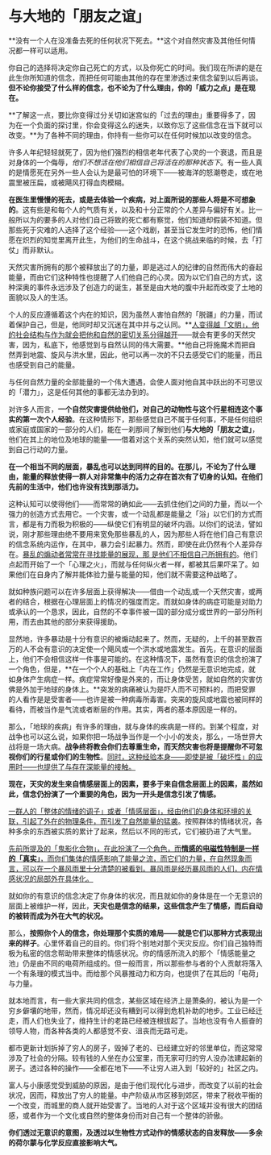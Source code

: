 # 与大地的「朋友之谊」

**没有一个人在没准备去死的任何状况下死去。**这个对自然灾害及其他任何情况都一样可以适用。

你自己的选择将决定你自己死亡的方式，以及你死亡的时间。我们现在所讲的是在此生你所知道的信念，而把任何可能由其他的存在里渗透过来信念留到以后再谈。**但不论你接受了什么样的信念，也不论为了什么理由，你的「威力之点」是在现在。**

**了解这一点，要比你变得过分关切如迷宫似的「过去的理由」重要得多了，因为在一个负面的探讨里，你会变得这么的迷失，以致你忘了这些信念在当下就可以改变。**为了各种不同的理由，你持有一些你可以在任何时候加以改变的信念。

许多人年纪轻轻就死了，因为他们强烈的相信老年代表了心灵的一个衰退，而且是对身体的一个侮辱，*他们不想活在他们相信自己将活在的那种状态下*。有一些人真的是情愿死在另外一些人会认为是最可怕的环境下——被海洋的怒潮卷走，或在地震里被压扁，或被飓风打得血肉模糊。

**在医生里慢慢的死去，或是去体验一个疾病，对上面所说的那些人将是不可想象的**。这有些是和每个人的气质有关，以及和十分正常的个人差异与偏好有关。比一般所以为的要多的人对他们自己将致的死亡都有察觉，他们知道却假装不知道。但那些死于灾难的人选择了这个经验——这个戏剧，甚至当它发生时的恐怖，他们情愿在炽烈的知觉里离开此生，为他们的生命战斗，在这个挑战来临的时候，去「打仗」而非默认。

天然灾害所拥有的那个被释放出了的力量，即是逃过人的纪律的自然而伟大的奋起能量，而由它们这种特性也提醒了人们他自己的心灵。因为以它们自己的方式，这种深奥的事件永远涉及了创造力的诞生，甚至是由大地的腹中升起而改变了土地的面貌以及人的生活。

个人的反应遵循着这个内在的知识，因为虽然人害怕自然的「脱疆」的力量，而试着保护自己，但是，他同时却又沉迷在其中并与之认同。**<u>人变得越「文明」，他的社会结构与作为就会把他和自然的密切关系分得越开</u>——就会有更多的天然灾害，因为，私底下，他感觉到与自然认同的伟大需要。**他自己将施魔术而把自然弄到地震、旋风与洪水里，因此，他可以再一次的不只去感受它们的能量，而且也感受到自己的能量。

与任何自然力量的全部能量的一个伟大遭遇，会使人面对他自其中跃出的不可思议的「潜力」，这是任何其他的事都无法办到的。

对许多人而言，**一个自然灾害提供给他们，对自己的动物性与这个行星相连这个事实的第一次个人经验**。在这种情形下，那些感觉自己不属于任何事，不是任何组织或家庭或国家的一部分的人们，能在一刹那间了解到他们**与大地的「朋友之谊」**，他们在其上的地位及地球的能量——借着对这个关系的突然认知，他们就可以感觉到自己行动的力量。

**在一个相当不同的层面，暴乱也可以达到同样的目的。在那儿，不论为了什么理由，能量的释放使得一群人对非常集中的活力之存在首次有了切身的认知。在他们先前的生活中，他们也许没有找到那活力。**

这种认知可以使得他们——而常常的确如此——去抓住他们之间的力量，而以一个强力的创造方式去用它。一个灾害，或一个动乱都是能量之「浴」以它们的方式而言，都是有力而极为积极的——纵使它们有明显的破坏内涵。以你们的说法，譬如说，刚才那些理由绝不要用来宽免那些暴乱的人，因为那些人将在他们自己有意识的信念系统内运作，在其中，暴力会引起暴力。然而，即使在此仍然有个人差异存在。<u>暴乱的煽动者常常在寻找能量的展现，那 是他们不相信自己所拥有的</u>。他们点起而开始了一个「心理之火」，而就与任何纵火者一样，都被其后果吓呆了。如果他们在自身内了解并能体验力量与能量的知，他们就不需要这种战略了。

就如种族问题可以在许多层面上获得解决——借由一个动乱或一个天然灾害，或两者的结合，根据在心理层面上的情况的强度而定。而就如身体的病症可能是对助力或承认的一个恳求，因此，自然的不幸事件被一国的部分成分或世界的一部分所利用，而去由其他的部分来获得援助。

显然地，许多暴动是十分有意识的被煽动起来了。然而，无疑的，上千的甚至数百万的人不会有意识的决定使一个飓风或一个洪水或地震发生。首先，在意识的层面上，他们不会相信这样一件事是可能的。在这种情况下，虽然有意识的信念扮演了一个角色，但是，**在一个个人的基础上「内在工作」仍然是无意识地完成，就如身体产生病症一样。病症常常好像是外来的，而让身体受苦，就如自然的灾害仿佛是外加于地球的身体上。**突发的病痛被认为是吓人而不可预料的，而把受罪的人看作是是受害者——也许是被一种病毒所毒害。突来的旋风或地震也被同样的看待，而被当作是气流或者断层的作用。其实，两者的基本原因是一样的。

那么，「地球的疾病」有许多的理由，就与身体的疾病是一样的。到某个程度，对战争也可以这么说，如果你把一场战争当作是一个小小的发炎，那么，一场世界大战将是一场大病。**战争终将教会你们去尊重生命，而天然灾害也将是提醒你不可忽视你们的行星或你们的生物性**。<u>同时，这种经验本身——即使是被「破坏性」的应用时——也提供了与存在深能量的接触。</u>

**现在，天灾的发生来自情感层面上的因素，要多于来自信念层面上的因素，虽然如此，信念仍扮演了一个重要的角色，因为一开头是信念引发了情感。**

<u>一群人的「整体的情绪的调子」或者「情感层面」，经由他们的身体和环境的关联，引起了外在的物理条件，而引发了自然能量的猛袭</u>。按照群体的情绪状况，各种多余的东西被实质的累计了起来，然后以不同的形式，它们被扔进了大气里。

<u>先前所提及的「鬼影化合物」，在此扮演了一个角色，而**情感的电磁性特制是一样的「真实」**，而你们集体的情感影响了能量之流，而它们的力量，在自然现象而言，可以在一个暴风雨里十分清楚的被看到。暴风雨是经历暴风雨的人们，内在情感状况的局部外在具体化。</u>

就如你的有意识的信念决定了你身体的状况，而且就如你的身体是在一个无意识的层面上被维护一样，因此，**天灾也是信念的结果，这些信念产生了情感，而后自动的被转而成为外在大气的状况。**

那么，**按照你个人的信念，你处理那个实质的难局——就是它们以那种方式表现出来的样子**。心里怀着自己的目的。你们将个别地对那个天灾反应。你们自己独特而极为私密的信念帮助带来整体的情感状况。你的情感所流入的那个「情感能量之池」仍是由不同的电荷所组成的。但一般而言，所以那些参与者的个人贡献将落入一个有条理的模式当中。而给那个风暴推动力和方向，也提供了在其后的「电荷」与力量。

就本地而言，有一些大家共同的信念，某些区域在经济上是萧条的，被认为是一个穷乡僻壤的地带，然而，情况却还没有糟到可以得到危机补助的地步。工业已经迁走，而人们也失业了，维持生计的老路已经被连根拔起了。当地也没有令人振奋的领导人物，而各种各类的人都感觉不安、沮丧而无路可走。

都市更新计划拆掉了穷人的房子，毁掉了老的、已经建立好的邻里单位，而这常常涉及了社会的分隔。较有钱的人坐在办公室里，而无家可归的穷人没办法建起新的房子。透过各种的操作——全都在地下——不让穷人进入到「较好的」社区之内。

富人与小康感觉受到威胁的原因，是由于他们现代化与进步，而改变了以前的社会状况，因而，释放出了穷人的能量。中产阶级从市区移到郊区，带来了税收平衡的一个改变，而城里的商人就开始受害了。当地的人对于这个区域并没有很大的团结感，或者作为一个文化或自然的整体身份而对自己有一个整体的骄傲。

**你们透过无意识的意图，及透过以生物性方式动作的情感状态的自发释放——多余的荷尔蒙与化学反应直接影响大气。**

